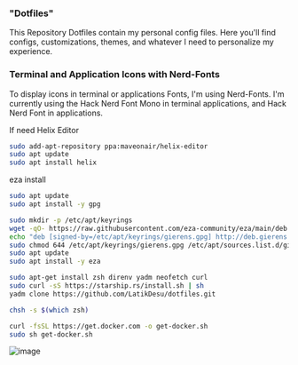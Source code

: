 ### "Dotfiles"
This Repository Dotfiles contain my personal config files. Here you'll find configs, customizations, themes, and whatever I need to personalize my experience.

### Terminal and Application Icons with Nerd-Fonts
To display icons in terminal or applications Fonts, I'm using Nerd-Fonts. I'm currently using the Hack Nerd Font Mono in terminal applications, and Hack Nerd Font in applications.

If need Helix Editor
```bash
sudo add-apt-repository ppa:maveonair/helix-editor
sudo apt update
sudo apt install helix
```

eza install
```bash
sudo apt update
sudo apt install -y gpg

sudo mkdir -p /etc/apt/keyrings
wget -qO- https://raw.githubusercontent.com/eza-community/eza/main/deb.asc | sudo gpg --dearmor -o /etc/apt/keyrings/gierens.gpg
echo "deb [signed-by=/etc/apt/keyrings/gierens.gpg] http://deb.gierens.de stable main" | sudo tee /etc/apt/sources.list.d/gierens.list
sudo chmod 644 /etc/apt/keyrings/gierens.gpg /etc/apt/sources.list.d/gierens.list
sudo apt update
sudo apt install -y eza
````

```bash
sudo apt-get install zsh direnv yadm neofetch curl
sudo curl -sS https://starship.rs/install.sh | sh
yadm clone https://github.com/LatikDesu/dotfiles.git
```
```bash
chsh -s $(which zsh)
```
```bash
curl -fsSL https://get.docker.com -o get-docker.sh
sudo sh get-docker.sh
```

![image](https://github.com/LatikDesu/dotfiles/assets/122733866/fe2f284d-0b69-4b32-9f91-9481642b21df)

